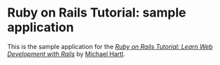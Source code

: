 # Ruby on Rails Tutorial: sample application

This is the sample application for the
[*Ruby on Rails Tutorial: Learn Web Development with Rails*](https://www.railstutorial.org/book/static_pages)
by [Michael Hartl](http://www.michaelhartl.com/).
